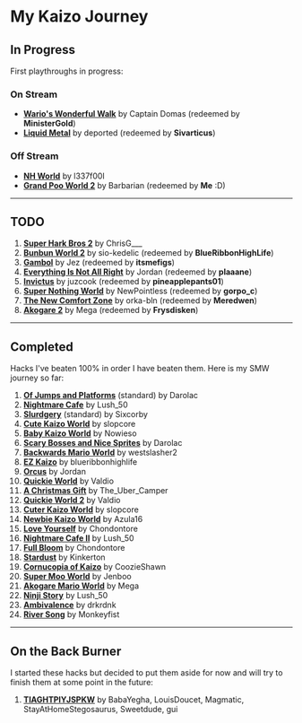 # My Kaizo Journey
## In Progress

First playthroughs in progress:

### On Stream

- [**Wario's Wonderful Walk**](https://www.smwcentral.net/?p=section&a=details&id=30365) by Captain Domas (redeemed by **MinisterGold**)
- [**Liquid Metal**](https://www.smwcentral.net/?p=section&a=details&id=32520) by deported (redeemed by **Sivarticus**)

### Off Stream

- [**NH World**](https://www.smwcentral.net/?p=section&a=details&id=26003) by l337f00l
- [**Grand Poo World 2**](https://www.smwcentral.net/?p=section&a=details&id=19541) by Barbarian (redeemed by **Me** :D)

---
## TODO

1. [**Super Hark Bros 2**](https://www.smwcentral.net/?p=section&a=details&id=26095) by ChrisG___
2. [**Bunbun World 2**](https://www.smwcentral.net/?p=section&a=details&id=24356) by sio-kedelic (redeemed by **BlueRibbonHighLife**)
3. [**Gambol**](https://www.smwcentral.net/?p=section&a=details&id=32193) by Jez (redeemed by **itsmefigs**)
4. [**Everything Is Not All Right**](https://www.smwcentral.net/?p=section&a=details&id=31571) by Jordan (redeemed by **plaaane**)
5. [**Invictus**](https://www.smwcentral.net/?p=section&a=details&id=18238) by juzcook (redeemed by **pineapplepants01**)
6. [**Super Nothing World**](https://www.smwcentral.net/?p=section&a=details&id=29680) by NewPointless (redeemed by **gorpo_c**)
7. [**The New Comfort Zone**](https://www.smwcentral.net/?p=section&a=details&id=28543) by orka-bln (redeemed by **Meredwen**)
8. [**Akogare 2**](https://www.smwcentral.net/?p=section&a=details&id=27094) by Mega (redeemed by **Frysdisken**)

---
## Completed 

Hacks I've beaten 100% in order I have beaten them. Here is my SMW journey so far:

1. [**Of Jumps and Platforms**](https://www.smwcentral.net/?p=section&a=details&id=23814) (standard) by Darolac
2. [**Nightmare Cafe**](https://www.smwcentral.net/?p=section&a=details&id=27026) by Lush_50
3. [**Slurdgery**](https://www.smwcentral.net/?p=section&a=details&id=21787) (standard) by Sixcorby
4. [**Cute Kaizo World**](https://www.smwcentral.net/?p=section&a=details&id=26252) by slopcore
5. [**Baby Kaizo World**](https://www.smwcentral.net/?p=section&a=details&id=19145) by Nowieso
6. [**Scary Bosses and Nice Sprites**](https://www.smwcentral.net/?p=section&a=details&id=29498) by Darolac
7. [**Backwards Mario World**](https://www.smwcentral.net/?p=section&a=details&id=18071) by westslasher2
8. [**EZ Kaizo**](https://www.smwcentral.net/?p=section&a=details&id=28771) by blueribbonhighlife
9. [**Orcus**](https://www.smwcentral.net/?p=section&a=details&id=27800) by Jordan
10. [**Quickie World**](https://www.smwcentral.net/?p=section&a=details&id=17441) by Valdio
11. [**A Christmas Gift**](https://www.smwcentral.net/?p=section&a=details&id=28957) by The_Uber_Camper
12. [**Quickie World 2**](https://www.smwcentral.net/?p=section&a=details&id=19279) by Valdio
13. [**Cuter Kaizo World**](https://www.smwcentral.net/?p=section&a=details&id=30915) by slopcore
14. [**Newbie Kaizo World**](https://www.smwcentral.net/?p=section&a=details&id=29486) by Azula16
15. [**Love Yourself**](https://www.smwcentral.net/?p=section&a=details&id=30864) by Chondontore
16. [**Nightmare Cafe II**](https://www.smwcentral.net/?p=section&a=details&id=27739) by Lush_50
17. [**Full Bloom**](https://www.smwcentral.net/?p=section&a=details&id=27569) by Chondontore
18. [**Stardust**](https://www.smwcentral.net/?p=section&a=details&id=26923) by Kinkerton
19. [**Cornucopia of Kaizo**](https://www.smwcentral.net/?p=section&a=details&id=27923) by CoozieShawn
20. [**Super Moo World**](https://www.smwcentral.net/?p=section&a=details&id=23075) by Jenboo
21. [**Akogare Mario World**](https://www.smwcentral.net/?p=section&a=details&id=18612) by Mega
22. [**Ninji Story**](https://www.smwcentral.net/?p=section&a=details&id=27585) by Lush_50
23. [**Ambivalence**](https://www.smwcentral.net/?p=section&a=details&id=31224) by drkrdnk
24. [**River Song**](https://www.smwcentral.net/?p=section&a=details&id=22513) by Monkeyfist

---
## On the Back Burner

I started these hacks but decided to put them aside for now and will try to finish them at some point in the future:

1. [**TIAGHTPIYJSPKW**](https://www.smwcentral.net/?p=section&a=details&id=27729) by BabaYegha, LouisDoucet, Magmatic, StayAtHomeStegosaurus, Sweetdude, gui